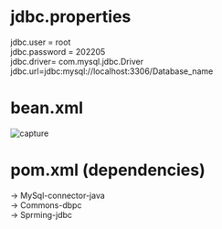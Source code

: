 # jdbc.properties
 jdbc.user = root<br/>
 jdbc.password = 202205<br/>
 jdbc.driver= com.mysql.jdbc.Driver<br/>
 jdbc.url=jdbc:mysql://localhost:3306/Database_name<br/>
 
# bean.xml
![capture](https://user-images.githubusercontent.com/26745548/37391084-59c0e500-2794-11e8-89b2-7c200841f70f.PNG)
# pom.xml (dependencies)
-> MySql-connector-java<br/>
-> Commons-dbpc<br/>
-> Sprming-jdbc<br/>

